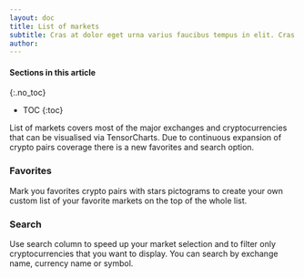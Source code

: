 ```yaml
---
layout: doc
title: List of markets
subtitle: Cras at dolor eget urna varius faucibus tempus in elit. Cras a dui imperdiet, tempus metus quis, pharetra turpis.
author:
---
```


#### Sections in this article
{:.no_toc}
* TOC
{:toc}

List of markets covers most of the major exchanges and cryptocurrencies that can be visualised via TensorCharts. Due to continuous expansion of crypto pairs coverage there is a new favorites and search option.

### Favorites
Mark you favorites crypto pairs with stars pictograms to create your own custom list of your favorite markets on the top of the whole list.

### Search
Use search column to speed up your market selection and to filter only cryptocurrencies that you want to display. You can search by exchange name, currency name or symbol.
